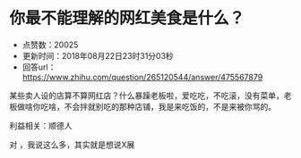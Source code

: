 # 你最不能理解的网红美食是什么？
- 点赞数：20025
- 更新时间：2018年08月22日23时31分03秒
- 回答url：https://www.zhihu.com/question/265120544/answer/475567879
<body>
 <p data-pid="dBKcMrZ-">某些卖人设的店算不算网红店？什么暴躁老板啦，爱吃吃，不吃滚，没有菜单，老板做啥你吃啥，不会拌就别吃的那种店铺，我是来吃饭的，不是来被你骂的。</p>
 <p data-pid="L391DvFt">利益相关：顺德人</p>
 <p data-pid="JXq8aS_5">对 ，我说这么多，其实就是想说X展</p>
</body>